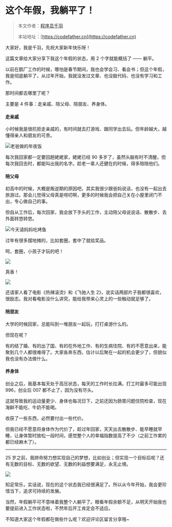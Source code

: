 # 这个年假，我躺平了！

> 本文作者：[程序员千羽](https://yuyuanweb.feishu.cn/wiki/Abldw5WkjidySxkKxU2cQdAtnah)
>
> 本站地址：[https://codefather.cn](https://codefather.cn)


大家好，我是千羽，先祝大家新年快乐呀！

这篇文章给大家分享下我这个年假的状态，用 2 个字就能概括了 —— 躺平。

以前在鹅厂工作的时候，哪怕是春节期间，我也会学会习、看会书；但这个年假，我是彻底躺平了，从过年开始，我就没发过文章、也没敲代码、也没有学习和工作。

那时间都去哪里了呢？

主要是 4 件事：走亲戚、陪父母、陪朋友、养身体。



#### 走亲戚

小时候我是很抗拒走亲戚的，有时间就去打游戏、跟同学出去玩。但年龄越大，越懂得亲人和朋友的可贵。

![老爸做的年夜饭](https://pic.yupi.icu/1/image-20240214234559439.png)

每次我回家都一定要回趟姥姥家，姥姥已经 90 多岁了，虽然头脑有时不清醒，但每次我回去时，都能叫出我的名字。趁老一辈人还健在的时候，得多陪陪他们。



#### 陪父母

初高中的时候，大概是叛逆期的原因吧，其实我很少跟爸妈说话，也没有一起出去旅游过。那会儿觉得父母真是唠叨啊，更多的时候我会把自己关在小屋里闭门不出，专心做自己的事。

但自从工作后，每次回家，我会放下手头的工作，主动陪父母说说话、散散步、去外面转悠转悠。

![今天请妈妈吃烤鱼](https://pic.yupi.icu/1/image-20240214234658486.png)

过年有很多摆地摊的，比如套圈，套中了就给奖品。

呵，套圈，小孩子才玩的吧！

![](https://pic.yupi.icu/1/image-20240214233233527.png)

真香！

![](https://pic.yupi.icu/1/image-20240214233609902.png)

还请家人看了电影《热辣滚烫》和《飞驰人生 2》，说实话两部片子我都很喜欢，很励志。我对看电影没什么讲究，能给我带来心灵上的一些触动就足够了。



#### 陪朋友

大学的时候回家，总能叫到一堆朋友一起玩，打打桌游什么的。

但现在呢？

有的结了婚、有的出了国、有的在外地工作、有的生病住院、有的不愿意出来，能聚到几个人都很难得了。大家各奔东西，估计以后聚在一起的机会更少了，但貌似我也没有办法做什么。



#### 养身体

创业之后，我基本每天处于高压状态，每天的工作时长拉满。打工时最多可能出现 996，创业后 007 都不止了，因为没有尽头。

这就导致我的运动量更少、身体也每况日下，之前还因为肠胃问题住院检查，现在海鲜不能吃、牛奶不能喝。

收获了一些东西，必然要付出一些代价。

但我已经不愿意将身体作为代价了，趁过年回家，天天出去散散步、能早睡就早睡，让身体暂时放松一段时间，感觉整个人的幸福指数提高了不少（之前工作累的都已经麻木了）。



---



25 岁之前，我拼命努力想实现自己的梦想，比如创业；但实现一个目标后呢？还有无数的目标、无数的欲望、无数的利益想要满足，永无止境。

![](https://pic.yupi.icu/1/image-20240214235354708-20240214235407061.png)

知足常乐，实话说，现在的这个状态我已经很满足了。所以从今年开始，我会更珍惜当下，追求可持续的发展。

当然，年假躺平可不意味着我整个人躺平了。眼看年假余额不足，从明天开始我也要提前进入工作状态啦，不然年后开工肯定会不适应。

不知道大家这个年假都在做些什么呢？欢迎评论区留言分享哦~